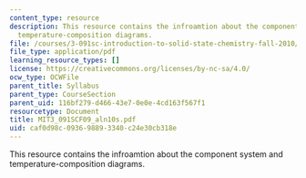 ```yaml
---
content_type: resource
description: This resource contains the infroamtion about the component system and
  temperature-composition diagrams.
file: /courses/3-091sc-introduction-to-solid-state-chemistry-fall-2010/caf0d98c093698893340c24e30cb318e_MIT3_091SCF09_aln10s.pdf
file_type: application/pdf
learning_resource_types: []
license: https://creativecommons.org/licenses/by-nc-sa/4.0/
ocw_type: OCWFile
parent_title: Syllabus
parent_type: CourseSection
parent_uid: 116bf279-d466-43e7-0e0e-4cd163f567f1
resourcetype: Document
title: MIT3_091SCF09_aln10s.pdf
uid: caf0d98c-0936-9889-3340-c24e30cb318e
---
```

This resource contains the infroamtion about the component system and temperature-composition diagrams.